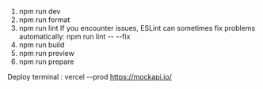 1. npm run dev
2. npm run format
3. npm run lint
   If you encounter issues, ESLint can sometimes fix problems automatically:
   npm run lint -- --fix
4. npm run build
5. npm run preview
6. npm run prepare

Deploy terminal : vercel --prod
https://mockapi.io/
